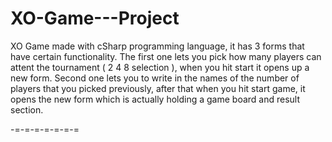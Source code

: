 # XO-Game---Project

XO Game made with cSharp programming language, it has 3 forms that have certain functionality.
The first one lets you pick how many players can attent the tournament ( 2 4 8 selection ), when you hit start it opens up a new form.
Second one lets you to write in the names of the number of players that you picked previously, after that when you hit start game,
it opens the new form which is actually holding a game board and result section.

-=-=-=-=-=-=-=

